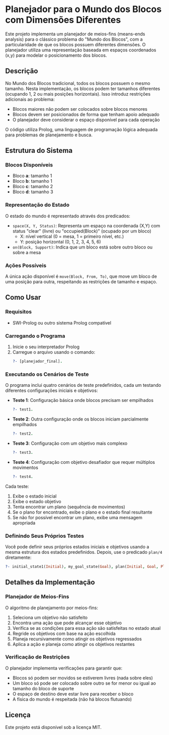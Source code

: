 # Planejador para o Mundo dos Blocos com Dimensões Diferentes

Este projeto implementa um planejador de meios-fins (means-ends analysis) para o clássico problema do "Mundo dos Blocos", com a particularidade de que os blocos possuem diferentes dimensões. O planejador utiliza uma representação baseada em espaços coordenados (x,y) para modelar o posicionamento dos blocos.

## Descrição

No Mundo dos Blocos tradicional, todos os blocos possuem o mesmo tamanho. Nesta implementação, os blocos podem ter tamanhos diferentes (ocupando 1, 2 ou mais posições horizontais). Isso introduz restrições adicionais ao problema:

- Blocos maiores não podem ser colocados sobre blocos menores
- Blocos devem ser posicionados de forma que tenham apoio adequado
- O planejador deve considerar o espaço disponível para cada operação

O código utiliza Prolog, uma linguagem de programação lógica adequada para problemas de planejamento e busca.

## Estrutura do Sistema

### Blocos Disponíveis
- Bloco **a**: tamanho 1
- Bloco **b**: tamanho 1
- Bloco **c**: tamanho 2
- Bloco **d**: tamanho 3

### Representação do Estado
O estado do mundo é representado através dos predicados:
- `space(X, Y, Status)`: Representa um espaço na coordenada (X,Y) com status "clear" (livre) ou "occupied(Block)" (ocupado por um bloco)
  - X: nível vertical (0 = mesa, 1 = primeiro nível, etc.)
  - Y: posição horizontal (0, 1, 2, 3, 4, 5, 6)
- `on(Block, Support)`: Indica que um bloco está sobre outro bloco ou sobre a mesa

### Ações Possíveis
A única ação disponível é `move(Block, From, To)`, que move um bloco de uma posição para outra, respeitando as restrições de tamanho e espaço.

## Como Usar

### Requisitos
- SWI-Prolog ou outro sistema Prolog compatível

### Carregando o Programa
1. Inicie o seu interpretador Prolog
2. Carregue o arquivo usando o comando:
   ```prolog
   ?- [planejador_final].
   ```

### Executando os Cenários de Teste
O programa inclui quatro cenários de teste predefinidos, cada um testando diferentes configurações iniciais e objetivos:

- **Teste 1**: Configuração básica onde blocos precisam ser empilhados
   ```prolog
   ?- test1.
   ```

- **Teste 2**: Outra configuração onde os blocos iniciam parcialmente empilhados
   ```prolog
   ?- test2.
   ```

- **Teste 3**: Configuração com um objetivo mais complexo
   ```prolog
   ?- test3.
   ```

- **Teste 4**: Configuração com objetivo desafiador que requer múltiplos movimentos
   ```prolog
   ?- test4.
   ```

Cada teste:
1. Exibe o estado inicial
2. Exibe o estado objetivo
3. Tenta encontrar um plano (sequência de movimentos)
4. Se o plano for encontrado, exibe o plano e o estado final resultante
5. Se não for possível encontrar um plano, exibe uma mensagem apropriada

### Definindo Seus Próprios Testes
Você pode definir seus próprios estados iniciais e objetivos usando a mesma estrutura dos estados predefinidos. Depois, use o predicado `plan/4` diretamente:

```prolog
?- initial_state1(Initial), my_goal_state(Goal), plan(Initial, Goal, Plan, FinalState).
```

## Detalhes da Implementação

### Planejador de Meios-Fins
O algoritmo de planejamento por meios-fins:
1. Seleciona um objetivo não satisfeito
2. Encontra uma ação que pode alcançar esse objetivo
3. Verifica se as condições para essa ação são satisfeitas no estado atual
4. Regride os objetivos com base na ação escolhida
5. Planeja recursivamente como atingir os objetivos regressados
6. Aplica a ação e planeja como atingir os objetivos restantes

### Verificação de Restrições
O planejador implementa verificações para garantir que:
- Blocos só podem ser movidos se estiverem livres (nada sobre eles)
- Um bloco só pode ser colocado sobre outro se for menor ou igual ao tamanho do bloco de suporte
- O espaço de destino deve estar livre para receber o bloco
- A física do mundo é respeitada (não há blocos flutuando)

## Licença
Este projeto está disponível sob a licença MIT.
